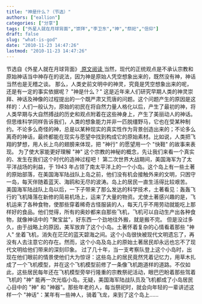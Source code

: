 ```yaml
---
title: "神是什么？（节选）"
authors: ["eallion"]
categories: ["分享"]
tags: ["外星人就在月球背面","崇拜","李卫东","神","祭祀","信仰"]
draft: false
slug: "what-is-god"
date: "2010-11-23 14:47:26"
lastmod: "2010-11-23 14:47:26"
---
```


  节选自《外星人就在月球背面》[ 原文阅读 ](http://book.qq.com/s/book/0/17/17566/15.shtml)
  当然，现代的正统观点是不承认宗教和原始神话当中神存在的说法，因为神是原始人凭空想象出来的，既然没有神，神话当然也是无稽之谈。
  那么，人类史前文明中的神灵，究竟是凭空想象出来的呢，还是有一定的事实依据呢？
  "神是什么？" 这是近年来人们研究早期人类的神灵崇拜、神话及神像的过程提出的一个既严肃又荒唐的问题。这个问题产生的原因是这样的：人们一般认为，原始的初民在将自然力量人格化以后，产生了最初的神，将人类早期与大自然搏战的历史和观点附着在这些神身上，产生了美丽动人的神话。但思维科学同样告诉我们，人类的想象能力并非一匹脱缰野马，它也在受某种制约。不论多么奇怪的神，总是以某种现实的真实性作为背景创造出来的；不论多么离奇的神话，最终都能在现实与愿望中找到构成它的原始素材。比如说，人类把飞翔的梦想，用人长上鸟的翅膀来体现，把 "神行" 的愿望用一个 "快鞋" 的故事来表现。
  为了使大家能更好理解 "神" 这个宗教的神秘的概念，先让我们来看一个真实的、发生在我们这个时代的造神过程吧！
  第二次世界大战期间，美国海军为了太平洋战场的利益，于 1943 年占领了南太平洋上的一个小岛。这个岛上有一些土著的原始部落，在美国海军陆战队上岛之前，他们没有机会接触外来的文明，只困守一岛，每天伴随着蓝天、海鸥和无尽的波涛。岛上的居民一直生活得比较艰苦。
  美国海军陆战队上岛以后，一下子带来了那么发达的科学技术，土著看见：轰轰飞行的飞机降落在新修的简易机场上，运来了大量的物资。尤使土著感兴趣的是，飞机运来了各种食物，使那些穿着稀奇古怪服装的人，每天几乎不用劳动就能吃上那样好的食品。他们觉得，所有的奥妙都来自那些飞机，飞机可以自动生产出各种食物，就像神话中的 "聚宝盆"，好东西一个劲地往外搬，就是搬不完。
  但是没过多久，由于战略上的原因，美军放弃了这个小岛。土著怀着复杂的心情看着那些 "神人" 坐着飞机，消失在茫茫的蓝天碧海之间。这个小岛很快被现代文明遗忘了，再没有人去注意它的存在。然而，这个小岛及岛上的原始土著居民却永远也忘不了现代文明给他们带来的深刻印象。
  过了几十年，当一支考察队登上这个小岛时，出现在他们眼前的情景使他们大为惊讶：这些岛上的居民竟然凭着记忆力，用草木扎成了一个飞机模型，并在这个飞机模型前修了一条像飞机跑道样的道路。不仅如此，这些居民每年还在飞机模型旁举行隆重的宗教祭祀活动，眼巴巴盼着那些驾着飞机的 "神" 能再一次光临小岛。无疑，美国海军陆战队员及飞机都成了小岛居民心目中的 "神" 和 "神器"。那些年老的人，每当祭祀时，就会向年轻的一辈讲述这样一个 "神话"：某年有一些神人，骑着飞龙，来到了这个岛上……
